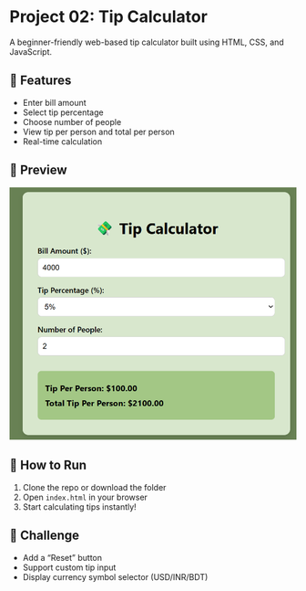 # Project 02: Tip Calculator

A beginner-friendly web-based tip calculator built using HTML, CSS, and JavaScript.

## 🌟 Features
- Enter bill amount
- Select tip percentage
- Choose number of people
- View tip per person and total per person
- Real-time calculation

## 📸 Preview
![alt text](image.png)

## 🚀 How to Run
1. Clone the repo or download the folder  
2. Open `index.html` in your browser  
3. Start calculating tips instantly!

## 🎯 Challenge
- Add a “Reset” button  
- Support custom tip input  
- Display currency symbol selector (USD/INR/BDT)